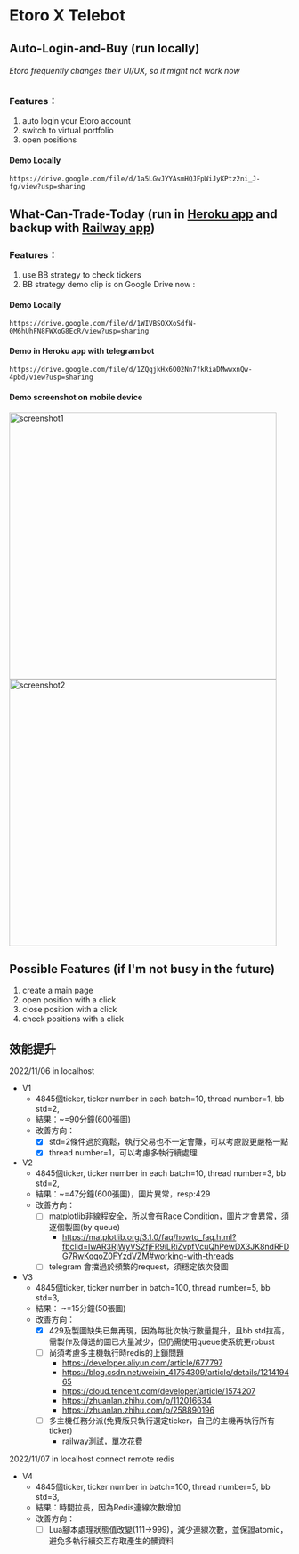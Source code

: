 # Etoro X Telebot 
## Auto-Login-and-Buy (run locally)
###### Etoro frequently changes their UI/UX, so it might not work now
### Features：
1. auto login your Etoro account
2. switch to virtual portfolio
3. open positions
#### Demo Locally
    https://drive.google.com/file/d/1a5LGwJYYAsmHQJFpWiJyKPtz2ni_J-fg/view?usp=sharing
## What-Can-Trade-Today (run in [Heroku app](https://etorotelebot.herokuapp.com/) and backup with [Railway app](https://etorotelebot-production.up.railway.app/))
### Features：
1. use BB strategy to check tickers
2. BB strategy demo clip is on Google Drive now :
#### Demo Locally
    https://drive.google.com/file/d/1WIVBSOXXoSdfN-0M6hUhFN8FWXoG8EcR/view?usp=sharing
#### Demo in Heroku app with telegram bot
    https://drive.google.com/file/d/1ZQqjkHx6O02Nn7fkRiaDMwwxnQw-4pbd/view?usp=sharing
#### Demo screenshot on mobile device
<img src="https://github.com/winterdrive/EtoroTelebot/blob/master/screenshot1.jpg" width="480" alt="screenshot1">
<img src="https://github.com/winterdrive/EtoroTelebot/blob/master/screenshot2.jpg" width="480" alt="screenshot2">

## Possible Features (if I'm not busy in the future)
1. create a main page
2. open position with a click 
3. close position with a click 
4. check positions with a click



## 效能提升
2022/11/06 in localhost
- V1 
  - 4845個ticker, ticker number in each batch=10, thread number=1, bb std=2, 
  - 結果：~=90分鐘(600張圖)
  - 改善方向： 
    - [x] std=2條件過於寬鬆，執行交易也不一定會賺，可以考慮設更嚴格一點
    - [x] thread number=1，可以考慮多執行續處理
- V2 
  - 4845個ticker, ticker number in each batch=10, thread number=3, bb std=2,
  - 結果：~=47分鐘(600張圖)，圖片異常，resp:429
  - 改善方向：
    - [ ] matplotlib非線程安全，所以會有Race Condition，圖片才會異常，須逐個製圖(by queue)
      - https://matplotlib.org/3.1.0/faq/howto_faq.html?fbclid=IwAR3RjWyVS2fjFR9iLRiZvpfVcuQhPewDX3JK8ndRFDG7RwKqqoZ0FYzdVZM#working-with-threads
    - [ ] telegram 會擋過於頻繁的request，須穩定依次發圖
- V3
  - 4845個ticker, ticker number in batch=100, thread number=5, bb std=3,
  - 結果： ~=15分鐘(50張圖)
  - 改善方向：
    - [x] 429及製圖缺失已無再現，因為每批次執行數量提升，且bb std拉高，需製作及傳送的圖已大量減少，但仍需使用queue使系統更robust
    - [ ] 尚須考慮多主機執行時redis的上鎖問題
      - https://developer.aliyun.com/article/677797
      - https://blog.csdn.net/weixin_41754309/article/details/121419465
      - https://cloud.tencent.com/developer/article/1574207
      - https://zhuanlan.zhihu.com/p/112016634
      - https://zhuanlan.zhihu.com/p/258890196
    - [ ] 多主機任務分派(免費版只執行選定ticker，自己的主機再執行所有ticker)
      - railway測試，單次花費

2022/11/07 in localhost connect remote redis
- V4 
  - 4845個ticker, ticker number in batch=100, thread number=5, bb std=3,
  - 結果：時間拉長，因為Redis連線次數增加
  - 改善方向： 
    - [ ] Lua腳本處理狀態值改變(111->999)，減少連線次數，並保證atomic，避免多執行續交互存取產生的髒資料
